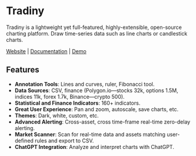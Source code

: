 # Tradiny

Tradiny is a lightweight yet full-featured, highly-extensible, open-source charting platform. Draw time-series data such as line charts or candlestick charts. 

[<a href="https://tradiny.com" target="_blank">Website</a>](https://tradiny.com) |
[<a href="https://docs.tradiny.com/" target="_blank">Documentation</a>](https://docs.tradiny.com/) |
[<a href="https://demo.tradiny.com" target="_blank">Demo</a>](https://demo.tradiny.com)

## Features

- **Annotation Tools**: Lines and curves, ruler, Fibonacci tool.
- **Data Sources**: CSV, finance (Polygon.io—stocks 32k, options 1.5M, indices 11k, forex 1.7k, Binance—crypto 500).
- **Statistical and Finance Indicators**: 160+ indicators.
- **Great User Experience**: Pan and zoom, autoscale, save charts, etc.
- **Themes**: Dark, white, custom, etc.
- **Advanced Alerting**: Cross-asset, cross time-frame real-time zero-delay alerting.
- **Market Scanner**: Scan for real-time data and assets matching user-defined rules and export to CSV.
- **ChatGPT Integration**: Analyze and interpret charts with ChatGPT.
